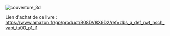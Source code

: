 ![couverture_3d](https://user-images.githubusercontent.com/50743783/221592040-da5f5715-ec85-4fcf-96ba-a93663dc6e2b.png)

Lien d'achat de ce livre : https://www.amazon.fr/gp/product/B08DV8X9D2/ref=dbs_a_def_rwt_hsch_vapi_tu00_p1_i1
